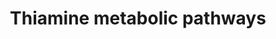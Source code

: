 ---
annotations:
- id: PW:0000033
  parent: classic metabolic pathway
  type: Pathway Ontology
  value: energy metabolic pathway
- id: PW:0000136
  parent: classic metabolic pathway
  type: Pathway Ontology
  value: thiamine metabolic pathway
authors:
- Youssefwalid
- Egonw
- DeSl
- IreneHemel
- MaintBot
- Fehrhart
- Finterly
citedin:
- link: PMC7982796
  title: 'ACE2 correlates with immune infiltrates in colon adenocarcinoma: Implication
    for COVID-19 (2021)'
communities:
- IEM
- Mitochondrion
- RareDiseases
description: Thiamine is absorbed in the form of thiamine or thiamine monophosphate
  and transported through the plasma membrane by thiamine transporter 1 (THTR1) and
  thiamine transporter 2 (THTR2), which are encoded for by the genes SLC19A2 and SLC19A3,
  respectively. Upon cell entrance, thiamine undergoes pyrophosphorylation by thiamine
  pyrophosphokinase (TPK) to thiamine pyrophosphate (TPP). TPP is the active form
  of thiamine and serves as a cofactor of transketolase in the pentose phosphate pathway
  in the cytosol. TPP also functions as a cofactor for pyruvate, ketoglutarate and
  branched chain alpha-keto acid dehydrogenases in the mitochondrion after entrance
  via TPP transporter encoded by SLC25A19. This pathway was inspired by Chapter 15
  (Thiamine Disorders) of the book of Blau (ISBN 3642403360 (978-3642403361)).
last-edited: 2024-03-17
ndex: 66e6d509-8b6a-11eb-9e72-0ac135e8bacf
organisms:
- Homo sapiens
redirect_from:
- /index.php/Pathway:WP4297
- /instance/WP4297
- /instance/WP4297_r129257
revision: r129257
schema-jsonld:
- '@context': https://schema.org/
  '@id': https://wikipathways.github.io/pathways/WP4297.html
  '@type': Dataset
  creator:
    '@type': Organization
    name: WikiPathways
  description: Thiamine is absorbed in the form of thiamine or thiamine monophosphate
    and transported through the plasma membrane by thiamine transporter 1 (THTR1)
    and thiamine transporter 2 (THTR2), which are encoded for by the genes SLC19A2
    and SLC19A3, respectively. Upon cell entrance, thiamine undergoes pyrophosphorylation
    by thiamine pyrophosphokinase (TPK) to thiamine pyrophosphate (TPP). TPP is the
    active form of thiamine and serves as a cofactor of transketolase in the pentose
    phosphate pathway in the cytosol. TPP also functions as a cofactor for pyruvate,
    ketoglutarate and branched chain alpha-keto acid dehydrogenases in the mitochondrion
    after entrance via TPP transporter encoded by SLC25A19. This pathway was inspired
    by Chapter 15 (Thiamine Disorders) of the book of Blau (ISBN 3642403360 (978-3642403361)).
  keywords:
  - Acetyl-CoA
  - BCKDK
  - Branched chain acylCoAs
  - Branched chain amino acids
  - Branched chain keto acid dehydrogenase E1
  - D-Glyceraldehyde 3-phosphate
  - D-Ribose 5-phosphate
  - DHAP
  - DNA
  - Glucose 1-phosphate
  - Glucose 6-phosphate
  - Glycerol 3-phosphate
  - OGDH
  - Oxaloacetate
  - Pyruvate dehydrogenase E1
  - SLC25A19
  - THTR1(SLC19A2)
  - THTR2(SLC19A3)
  - TKT
  - TPK1
  - TPP
  - Thiamine monophosphate (TMP)
  - Thiamine pyrophosphate(TPP)
  - alpha-ketoglutarate
  - citrate
  - isocitrate
  - phospholipids
  - pyruvate
  - serine
  - sphingolipids
  - succinate
  - thiamine
  license: CC0
  name: Thiamine metabolic pathways
seo: CreativeWork
title: Thiamine metabolic pathways
wpid: WP4297
---
